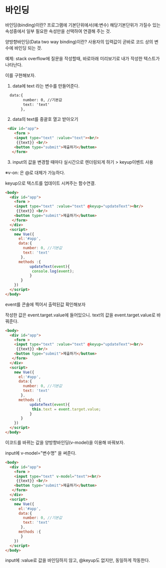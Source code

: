 # 바인딩
바인딩(binding)이란?
프로그램에 기본단위에서(예:변수) 해당기본단위가 가질수 있는 속성중에서 일부 필요한 속성만을 선택하여 연결해 주는 것.

양방향바인딩(Data two way binding)이란?
사용자의 입력값이 곧바로 코드 상의 변수에 바인딩 되는 것.

 

 

예제: stack overflow에 질문을 작성할때, 바로아래 미리보기로 내가 작성한 텍스트가 나타난다.

이를 구현해보자.

 

1. data에 text 라는 변수를 만들어준다.
```html
  data:{ 
        number: 0, //기본값
        text: 'text'
       },
```
2. data의 text를 중괄호 열고 받아오기
```html
 <div id="app"> 
    <form >
    <input type="text" :value="text"><br/>
     {{text}} <br/>
    <button type="submit">제출하기</button>
   </form>
```
3. input의 값을 변경할 때마다 실시간으로 렌더링되게 하기 > keyup이벤트 사용

※v-on: 은 @로 대체가 가능하다.

keyup으로 텍스트를 업데이트 시켜주는 함수연결.
```html
<body>
  <div id="app"> 
    <form >
    <input type="text" :value="text" @keyup="updateText"><br/>
     {{text}} <br/>
    <button type="submit">제출하기</button>
   </form>
  </div>
  <script>
    new Vue({
      el:'#app',
      data:{ 
        number: 0, //기본값
        text: 'text'
       },
      methods :{
           updateText(event){
            console.log(event);
           }
       }
    })
  </script>
</body>
```
event를 콘솔에 찍어서 출력된값 확인해보자 

작성한 값은 event.target.value에 들어있으니. text의 값을  event.target.value로 바꿔준다.
```html
<body>
  <div id="app"> 
    <form >
    <input type="text" :value="text" @keyup="updateText"><br/>
     {{text}} <br/>
    <button type="submit">제출하기</button>
   </form>
  </div>
  <script>
    new Vue({
      el:'#app',
      data:{ 
        number: 0, //기본값
        text: 'text'
       },
      methods :{
           updateText(event){
            this.text = event.target.value;
           }
       }
    })
  </script>
</body>
```
이코드를 바뀌는 값을 양방향바인딩(v-model)을 이용해 바꿔보자.

input에 v-model="변수명" 을 써준다.
```html
<body>
  <div id="app"> 
    <form >
    <input type="text" v-model="text"><br/>
     {{text}} <br/>
    <button type="submit">제출하기</button>
   </form>
  </div>
  <script>
    new Vue({
      el:'#app',
      data:{ 
        number: 0, //기본값
        text: 'text'
       },
      methods :{
       }
    })
  </script>
</body>
```

input에 :value로 값을 바인딩하지 않고, @keyup도 없지만, 동일하게 작동한다.



